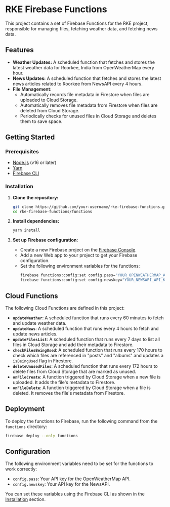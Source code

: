 
# RKE Firebase Functions

This project contains a set of Firebase Functions for the RKE project, responsible for managing files, fetching weather data, and fetching news data.

## Features

- **Weather Updates:** A scheduled function that fetches and stores the latest weather data for Roorkee, India from OpenWeatherMap every hour.
- **News Updates:** A scheduled function that fetches and stores the latest news articles related to Roorkee from NewsAPI every 4 hours.
- **File Management:**
    - Automatically records file metadata in Firestore when files are uploaded to Cloud Storage.
    - Automatically removes file metadata from Firestore when files are deleted from Cloud Storage.
    - Periodically checks for unused files in Cloud Storage and deletes them to save space.

## Getting Started

### Prerequisites

- [Node.js](https://nodejs.org/) (v16 or later)
- [Yarn](https://yarnpkg.com/)
- [Firebase CLI](https://firebase.google.com/docs/cli)

### Installation

1.  **Clone the repository:**
    ```bash
    git clone https://github.com/your-username/rke-firebase-functions.git
    cd rke-firebase-functions/functions
    ```

2.  **Install dependencies:**
    ```bash
    yarn install
    ```

3.  **Set up Firebase configuration:**
    - Create a new Firebase project on the [Firebase Console](https://console.firebase.google.com/).
    - Add a new Web app to your project to get your Firebase configuration.
    - Set the following environment variables for the functions:
        ```bash
        firebase functions:config:set config.pass="YOUR_OPENWEATHERMAP_API_KEY"
        firebase functions:config:set config.newskey="YOUR_NEWSAPI_API_KEY"
        ```

## Cloud Functions

The following Cloud Functions are defined in this project:

- **`updateWeather`**: A scheduled function that runs every 60 minutes to fetch and update weather data.
- **`updateNews`**: A scheduled function that runs every 4 hours to fetch and update news articles.
- **`updateFilesList`**: A scheduled function that runs every 7 days to list all files in Cloud Storage and add their metadata to Firestore.
- **`checkFilesBeingUsed`**: A scheduled function that runs every 170 hours to check which files are referenced in "posts" and "albums" and updates a `isBeingUsed` flag in Firestore.
- **`deleteUnusedFiles`**: A scheduled function that runs every 172 hours to delete files from Cloud Storage that are marked as unused.
- **`onFileCreate`**: A function triggered by Cloud Storage when a new file is uploaded. It adds the file's metadata to Firestore.
- **`onFileDelete`**: A function triggered by Cloud Storage when a file is deleted. It removes the file's metadata from Firestore.

## Deployment

To deploy the functions to Firebase, run the following command from the `functions` directory:

```bash
firebase deploy --only functions
```

## Configuration

The following environment variables need to be set for the functions to work correctly:

- `config.pass`: Your API key for the OpenWeatherMap API.
- `config.newskey`: Your API key for the NewsAPI.

You can set these variables using the Firebase CLI as shown in the [Installation](#installation) section.
